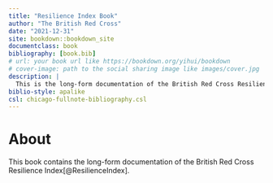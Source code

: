 ```yaml
--- 
title: "Resilience Index Book"
author: "The British Red Cross"
date: "2021-12-31"
site: bookdown::bookdown_site
documentclass: book
bibliography: [book.bib]
# url: your book url like https://bookdown.org/yihui/bookdown
# cover-image: path to the social sharing image like images/cover.jpg
description: |
  This is the long-form documentation of the British Red Cross Resilience Index
biblio-style: apalike
csl: chicago-fullnote-bibliography.csl
---
```


# About

This book contains the long-form documentation of the British Red Cross
Resilience Index[@ResilienceIndex].
